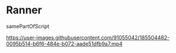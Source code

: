 # Ranner
samePartOfScript


https://user-images.githubusercontent.com/91055042/185504482-0095b514-b6f6-484e-b072-aade51dfb9a7.mp4


